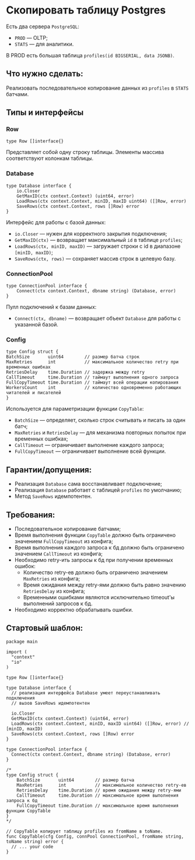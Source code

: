 # Скопировать таблицу Postgres

Есть два сервера `PostgreSQL`:
* `PROD` — OLTP;
* `STATS` — для аналитики.

В PROD есть большая таблица `profiles(id BIGSERIAL, data JSONB)`.

## Что нужно сделать:
Реализовать последовательное копирование данных из `profiles` в `STATS` батчами.

## Типы и интерфейсы

### Row

```golang
type Row []interface{}
```
Представляет собой одну строку таблицы.
Элементы массива соответствуют колонкам таблицы.

### Database

```golang
type Database interface {
	io.Closer
	GetMaxID(ctx context.Context) (uint64, error)
	LoadRows(ctx context.Context, minID, maxID uint64) ([]Row, error)
	SaveRows(ctx context.Context, rows []Row) error
}
```
Интерфейс для работы с базой данных:
* `io.Closer` — нужен для корректного закрытия подключения;
* `GetMaxID(ctx)` — возвращает максимальный `id` в таблице `profiles`;
* `LoadRows(ctx, minID, maxID)` — загружает строки с id в диапазоне `[minID, maxID)`;
* `SaveRows(ctx, rows)` — сохраняет массив строк в целевую базу.


### ConnectionPool

```golang
type ConnectionPool interface {
	Connect(ctx context.Context, dbname string) (Database, error)
}
```

Пулл подключений к базам данных:
* `Connect(ctx, dbname)` — возвращает объект `Database` для работы с указанной базой.


### Config

```golang
type Config struct {
BatchSize       uint64        // размер батча строк
MaxRetries      int           // максимальное количество retry при временных ошибках
RetriesDelay    time.Duration // задержка между retry
CallTimeout     time.Duration // таймаут выполнения одного запроса
FullCopyTimeout time.Duration // таймаут всей операции копирования
WorkersCount    int           // количество одновременно работающих читателей и писателей
}
```

Используется для параметризации функции `CopyTable`:
* `BatchSize` — определяет, сколько строк считывать и писать за один батч;
* `MaxRetries` и `RetriesDelay` — для механизма повторных попыток при временных ошибках;
* `CallTimeout` — ограничивает выполнение каждого запроса;
* `FullCopyTimeout` — ограничивает выполнение всей функции.

## Гарантии/допущения:
* Реализация `Database` сама восстанавливает подключение;
* Реализация `Database` работает с таблицей `profiles` по умолчанию;
* Метод `SaveRows` идемпотентен.

## Требования:
* Последовательное копирование батчами;
* Время выполнения функции `CopyTable` должно быть ограничено значением `FullCopyTimeout` из конфига;
* Время выполнения каждого запроса к бд должно быть ограничено значением `CallTimeout` из конфига;
* Необходимо retry-ить запросы к бд при получении временных ошибок:
    * Количество retry-ев должно быть ограничено значением `MaxRetries` из конфига;
    * Время ожидания между retry-ями должно быть равно значению `RetriesDelay` из конфига;
    * Временными ошибками являются исключительно timeout'ы выполнений запросов к бд.
* Необходимо корректно обрабатывать ошибки.

## Стартовый шаблон:
```golang
package main

import (
  "context"
  "io"
)

type Row []interface{}

type Database interface {
  // реализация интерфейса Database умеет переустанавливать подключения
  // вызов SaveRows идемпотентен

  io.Closer
  GetMaxID(ctx context.Context) (uint64, error)
  LoadRows(ctx context.Context, minID, maxID uint64) ([]Row, error) // [minID, maxID)
  SaveRows(ctx context.Context, rows []Row) error
}

type ConnectionPool interface {
  Connect(ctx context.Context, dbname string) (Database, error)
}

/*
type Config struct {
	BatchSize       uint64        // размер батча
	MaxRetries      int           // максимальное количество retry-ев
	RetriesDelay    time.Duration // время ожидания между retry-ями
	CallTimeout     time.Duration // максимальное время выполнения запроса к бд
	FullCopyTimeout time.Duration // максимальное время выполнения функции CopyTable
}
*/

// CopyTable копирует таблицу profiles из fromName в toName.
func CopyTable(cfg Config, connPool ConnectionPool, fromName string, toName string) error {
  // ... your code
}
```
